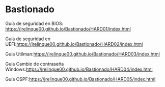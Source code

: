 # Bastionado

Guía de seguridad en BIOS: https://jrelinque00.github.io/Bastionado/HARD01/index.html

Guía de seguridad en UEFI:https://jrelinque00.github.io/Bastionado/HARD02/index.html

Guía Utilman:https://jrelinque00.github.io/Bastionado/HARD03/index.html

Guía Cambio de contraseña Windows:https://jrelinque00.github.io/Bastionado/HARD04/index.html

Guía OSPF:https://jrelinque00.github.io/Bastionado/HARD05/index.html
